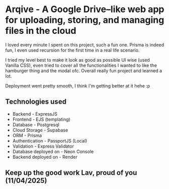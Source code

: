 # Arqive - A Google Drive–like web app for uploading, storing, and managing files in the cloud

I loved every minute I spent on this project, such a fun one. Prisma is indeed fun, I even used recursion for the first time in a real life scenario. 

I tried my level best to make it look as good as possible UI wise (used Vanilla CSS), even tried to cover all the functionalities I wanted to like the hamburger thing and the modal ofc. Overall really fun project and learned a lot.

Deployment went pretty smooth, I think I'm getting better at it hehe :p

## Technologies used

- Backend - ExpressJS
- Frontend - EJS (templating)
- Database - Postgresql
- Cloud Storage - Supabase
- ORM - Prisma
- Authentication - PassportJS (Local)
- Validation - Express Validator
- Database deployed on - Neon Console
- Backend deployed on - Render

## Keep up the good work Lav, proud of you (11/04/2025)